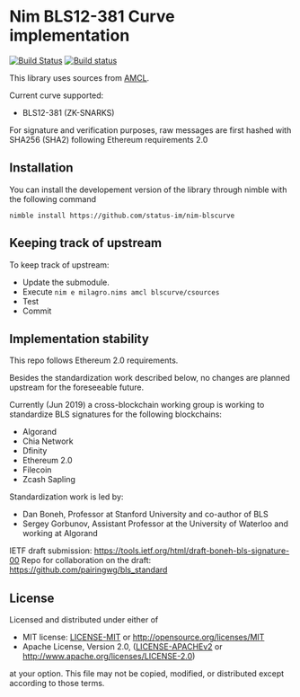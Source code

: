 # Nim BLS12-381 Curve implementation

[![Build Status](https://travis-ci.org/status-im/nim-blscurve.svg?branch=master)](https://travis-ci.org/status-im/nim-blscurve)
[![Build status](https://ci.appveyor.com/api/projects/status/6l1il60ljfbtxw3g/branch/master?svg=true)](https://ci.appveyor.com/project/nimbus/nim-blscurve/branch/master)

This library uses sources from [AMCL](https://github.com/apache/incubator-milagro-crypto-c).

Current curve supported:

  - BLS12-381 (ZK-SNARKS)

For signature and verification purposes, raw messages are first hashed with SHA256 (SHA2)
following Ethereum requirements 2.0

## Installation

You can install the developement version of the library through nimble with the following command
```
nimble install https://github.com/status-im/nim-blscurve
```

## Keeping track of upstream

To keep track of upstream:

- Update the submodule.
- Execute `nim e milagro.nims amcl blscurve/csources`
- Test
- Commit

## Implementation stability

This repo follows Ethereum 2.0 requirements.

Besides the standardization work described below, no changes are planned upstream
for the foreseeable future.

Currently (Jun 2019) a cross-blockchain working group is working to standardize BLS signatures
for the following blockchains:
- Algorand
- Chia Network
- Dfinity
- Ethereum 2.0
- Filecoin
- Zcash Sapling

Standardization work is led by:
- Dan Boneh, Professor at Stanford University and co-author of BLS
- Sergey Gorbunov, Assistant Professor at the University of Waterloo and working at Algorand

IETF draft submission: https://tools.ietf.org/html/draft-boneh-bls-signature-00
Repo for collaboration on the draft: https://github.com/pairingwg/bls_standard

## License

Licensed and distributed under either of

* MIT license: [LICENSE-MIT](LICENSE-MIT) or http://opensource.org/licenses/MIT
* Apache License, Version 2.0, ([LICENSE-APACHEv2](LICENSE-APACHEv2) or http://www.apache.org/licenses/LICENSE-2.0)

at your option. This file may not be copied, modified, or distributed except according to those terms.
